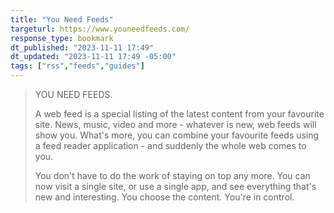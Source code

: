 ```yaml
---
title: "You Need Feeds"
targeturl: https://www.youneedfeeds.com/
response_type: bookmark
dt_published: "2023-11-11 17:49"
dt_updated: "2023-11-11 17:49 -05:00"
tags: ["rss","feeds","guides"]
---
```


> YOU NEED FEEDS.   
>   
> A web feed is a special listing of the latest content from your favourite site.  News, music, video and more - whatever is new, web feeds will show you.  What's more, you can combine your favourite feeds using a feed reader application - and suddenly the whole web comes to you.   
>   
> You don't have to do the work of staying on top any more.  You can now visit a single site, or use a single app, and see everything that's new and interesting.  You choose the content.  You're in control. 
